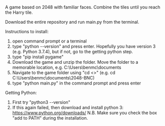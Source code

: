 A game based on 2048 with familiar faces. Combine the tiles until you reach 
the Harry tile.

Download the entire repository and run main.py from the terminal.

Instructions to install:
1) open command prompt or a terminal
2) type "python --version" and press enter. Hopefully you have version 3 (e.g. Python 3.7.4), but if not, go to the getting python step.
3) type "pip install pygame"
4) Download the game and unzip the folder. Move the folder to a memorable location, e.g. C:\\Users\benmc\documents
5) Navigate to the game folder using "cd <<INSERT FOLDER HERE>>" (e.g. cd C:\\Users\benmc\documents\2048-BNC)
6) type "python main.py" in the command prompt and press enter 

Getting Python:
1) First try "python3 --version"
2) If this again failed, then download and install python 3: https://www.python.org/downloads/ N.B. Make sure you check the box "add to PATH" during the installation.
